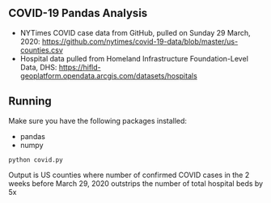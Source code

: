 COVID-19 Pandas Analysis
------------------------

* NYTimes COVID case data from GitHub, pulled on Sunday 29 March, 2020: https://github.com/nytimes/covid-19-data/blob/master/us-counties.csv
* Hospital data pulled from Homeland Infrastructure Foundation-Level Data, DHS: https://hifld-geoplatform.opendata.arcgis.com/datasets/hospitals

## Running

Make sure you have the following packages installed:

* pandas
* numpy

```
python covid.py
```

Output is US counties where number of confirmed COVID cases in the 2 weeks before March 29, 2020 outstrips the number of total hospital beds by 5x
